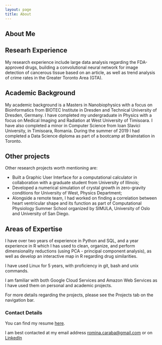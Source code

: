 ```yaml
---
layout: page
title: About
---
```

## About Me

## Researh Experience
My research experience include large data analysis regarding the FDA-approved drugs, building a convolutional neural network for image detection of cancerous tissue based on an article, as well as trend analysis of crime rates in the Greater Toronto Area (GTA).

## Academic Background
My academic background is a Masters in Nanobiophysics with a focus on Bioinformatics from BIOTEC Institute in Dresden and Technical University of Dresden, Germany. I have completed my undergraduate in Physics with a focus on Medical Imaging and Radiation at West University of Timisoara. I have also completed a minor in Computer Science from Ioan Slavici University, in Timisoara, Romania. During the summer of 2019 I had completed a Data Science diploma as part of a bootcamp at Brainstation in Toronto.

## Other projects
Other research projects worth mentioning are: 
 - Built a Graphic User Interface for a computational calculator in collaboration with a graduate student from University of Illinois;
 - Developed a numerical simulation of crystal growth in zero-gravity conditions for University of West, Physics Department;
 - Alongside a remote team, I had worked on finding a correlation between heart ventricular shape and its function as part of Computational Physiology Summer School organized by SIMULA, University of Oslo and University of San Diego.

## Areas of Expertise
I have over two years of experience in Python and SQL, and a year experience in R which I has used to clean, organize, and perform dimensionality reductions (using PCA - principal component analysis), as well as develop an interactive map in R regarding drug similarities.

I have used Linux for 5 years, with proficiency in git, bash and unix commands.

I am familiar with both Google Cloud Services and Amazon Web Services as I have used them on personal and academic projects.


For more details regarding the projects, please see the Projects tab on the navigation bar.


### Contact Details
You can find my resume [here](https://github.com/rominacarabathampi/personal_page/blob/master/public/Romina%20Caraba%20Machine%20Learning%20Engineer%20Resume.pdf).

I am best contacted at my email address romina.caraba@gmail.com or on [LinkedIn](https://www.linkedin.com/in/rominacarabathampi/)

